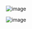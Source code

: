 ![image](https://github.com/user-attachments/assets/b4c9f2e7-8cd6-43e0-b42d-935a35142820)

![image](https://github.com/user-attachments/assets/a8ba81b8-526a-48fd-b673-8532bb568889)
